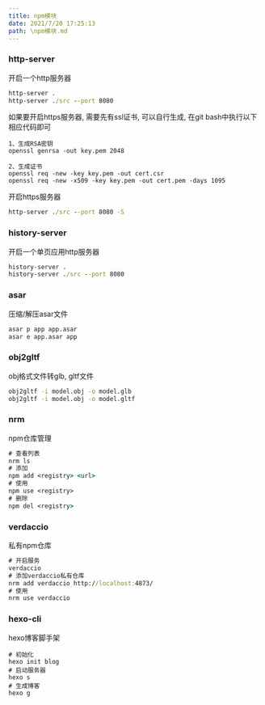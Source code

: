 ```yaml
---
title: npm模块
date: 2021/7/20 17:25:13
path: \npm模块.md
---
```



### http-server
开启一个http服务器
``` cmd
http-server .
http-server ./src --port 8080
```
如果要开启https服务器, 需要先有ssl证书, 可以自行生成, 在git bash中执行以下相应代码即可
``` 
1、生成RSA密钥 
openssl genrsa -out key.pem 2048 

2、生成证书 
openssl req -new -key key.pem -out cert.csr 
openssl req -new -x509 -key key.pem -out cert.pem -days 1095
```
开启https服务器
``` cmd 
http-server ./src --port 8080 -S
```

### history-server
开启一个单页应用http服务器
``` cmd
history-server .
history-server ./src --port 8080
```

### asar
压缩/解压asar文件
``` cmd
asar p app app.asar
asar e app.asar app 
```

### obj2gltf
obj格式文件转glb, gltf文件
``` cmd
obj2gltf -i model.obj -o model.glb
obj2gltf -i model.obj -o model.gltf
```

### nrm
npm仓库管理
``` cmd
# 查看列表
nrm ls
# 添加
npm add <registry> <url>
# 使用
npm use <registry>
# 删除
npm del <registry>
```

### verdaccio
私有npm仓库
``` cmd
# 开启服务
verdaccio
# 添加verdaccio私有仓库
nrm add verdaccio http://localhost:4873/
# 使用
nrm use verdaccio
```

### hexo-cli
hexo博客脚手架
```
# 初始化
hexo init blog
# 启动服务器
hexo s
# 生成博客
hexo g
```
